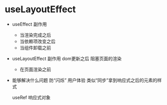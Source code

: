 # useLayoutEffect

- useEffect 副作用
  - 当渲染完成之后
  - 当依赖项改变之后
  - 当组件卸载之前

- useLayoutEffect 副作用
  dom更新之后  阻塞页面的渲染
  - 在页面渲染之前
  
- 能够解决什么问题
  防“闪烁” 用户体验
  类似“同步”拿到响应式之后的元素的样式

  useRef 响应式对象